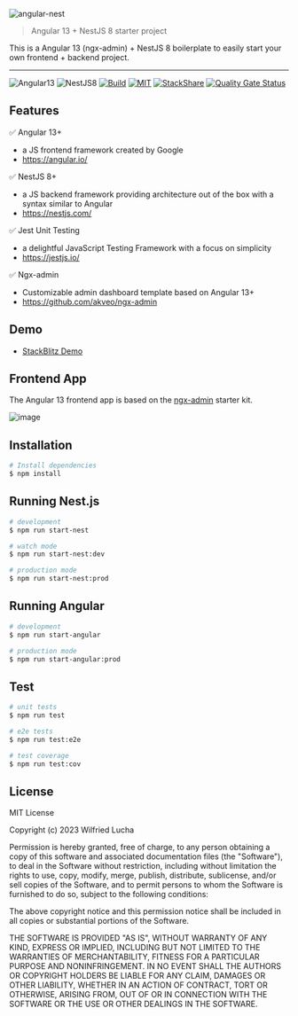 ![angular-nest](https://user-images.githubusercontent.com/7531596/82949797-813e0600-9fa4-11ea-8eaa-3101c3f0b092.png)
> Angular 13 + NestJS 8 starter project  

This is a Angular 13 (ngx-admin) + NestJS 8 boilerplate to easily start your own frontend + backend project.

<hr />

![Angular13](https://img.shields.io/badge/Angular-13-brightgreen)
![NestJS8](https://img.shields.io/badge/NestJS-8-brightgreen)
[![Build](https://api.travis-ci.org/wlucha/angular-nest.svg?branch=master)](https://travis-ci.org/github/wlucha/angular-nest)
[![MIT](https://img.shields.io/packagist/l/doctrine/orm.svg)]()
[![StackShare](http://img.shields.io/badge/tech-stack-0690fa.svg?style=flat)](https://stackshare.io/wlucha/angular-nest)
[![Quality Gate Status](https://sonarcloud.io/api/project_badges/measure?project=wlucha_angular-nest&metric=alert_status)](https://sonarcloud.io/dashboard?id=wlucha_angular-nest)  

## Features    
✅ Angular 13+<br />
  - a JS frontend framework created by Google<br />
  - https://angular.io/<br />

✅ NestJS 8+<br />
  - a JS backend framework providing architecture out of the box with a syntax similar to Angular<br />
  - https://nestjs.com/<br />

✅ Jest Unit Testing<br />
  - a delightful JavaScript Testing Framework with a focus on simplicity<br />
  - https://jestjs.io/<br />

✅ Ngx-admin<br />
  - Customizable admin dashboard template based on Angular 13+<br />
  - https://github.com/akveo/ngx-admin<br />

## Demo
- [StackBlitz Demo](https://stackblitz.com/github/wlucha/angular-nest)

## Frontend App
The Angular 13 frontend app is based on the [ngx-admin](https://github.com/akveo/ngx-admin) starter kit.  

![image](https://user-images.githubusercontent.com/7531596/148551080-de61fdb5-ffa4-496e-a26b-4bbf9dd35e9e.png)


## Installation

```bash
# Install dependencies
$ npm install
```

## Running Nest.js

```bash
# development
$ npm run start-nest

# watch mode
$ npm run start-nest:dev

# production mode
$ npm run start-nest:prod
```

## Running Angular

```bash
# development
$ npm run start-angular

# production mode
$ npm run start-angular:prod
```

## Test

```bash
# unit tests
$ npm run test

# e2e tests
$ npm run test:e2e

# test coverage
$ npm run test:cov
```


## License
MIT License

Copyright (c) 2023 Wilfried Lucha

Permission is hereby granted, free of charge, to any person obtaining a copy
of this software and associated documentation files (the "Software"), to deal
in the Software without restriction, including without limitation the rights
to use, copy, modify, merge, publish, distribute, sublicense, and/or sell
copies of the Software, and to permit persons to whom the Software is
furnished to do so, subject to the following conditions:

The above copyright notice and this permission notice shall be included in all
copies or substantial portions of the Software.

THE SOFTWARE IS PROVIDED "AS IS", WITHOUT WARRANTY OF ANY KIND, EXPRESS OR
IMPLIED, INCLUDING BUT NOT LIMITED TO THE WARRANTIES OF MERCHANTABILITY,
FITNESS FOR A PARTICULAR PURPOSE AND NONINFRINGEMENT. IN NO EVENT SHALL THE
AUTHORS OR COPYRIGHT HOLDERS BE LIABLE FOR ANY CLAIM, DAMAGES OR OTHER
LIABILITY, WHETHER IN AN ACTION OF CONTRACT, TORT OR OTHERWISE, ARISING FROM,
OUT OF OR IN CONNECTION WITH THE SOFTWARE OR THE USE OR OTHER DEALINGS IN THE
SOFTWARE.

